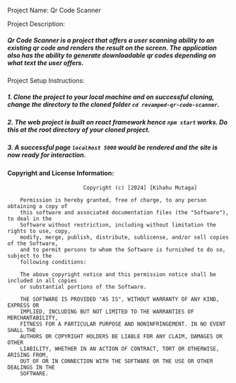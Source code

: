 Project Name: Qr Code Scanner

Project Description:
##### Qr Code Scanner is a project that offers a user scanning ability to an existing qr code and renders the result on the screen. The application also has the ability to generate downloadable qr codes depending on what text the user offers.

Project Setup Instructions:

#####   1.  Clone the project to your local machine and on successful cloning, change the directory to the cloned folder `cd revamped-qr-code-scanner`.

#####   2.  The web project is built on react framework hence `npm start` works. Do this at the root directory of your cloned project.

#####   3.  A successful page `localhost 5000` would be rendered and the site is now ready for interaction.

#### Copyright and License Information:

                            Copyright (c) [2024] [Kihahu Mutaga]

        Permission is hereby granted, free of charge, to any person obtaining a copy of
        this software and associated documentation files (the "Software"), to deal in the
        Software without restriction, including without limitation the rights to use, copy,
        modify, merge, publish, distribute, sublicense, and/or sell copies of the Software,
        and to permit persons to whom the Software is furnished to do so, subject to the 
        following conditions:

        The above copyright notice and this permission notice shall be included in all copies
        or substantial portions of the Software.

        THE SOFTWARE IS PROVIDED "AS IS", WITHOUT WARRANTY OF ANY KIND, EXPRESS OR
        IMPLIED, INCLUDING BUT NOT LIMITED TO THE WARRANTIES OF MERCHANTABILITY,
        FITNESS FOR A PARTICULAR PURPOSE AND NONINFRINGEMENT. IN NO EVENT SHALL THE
        AUTHORS OR COPYRIGHT HOLDERS BE LIABLE FOR ANY CLAIM, DAMAGES OR OTHER
        LIABILITY, WHETHER IN AN ACTION OF CONTRACT, TORT OR OTHERWISE, ARISING FROM,
        OUT OF OR IN CONNECTION WITH THE SOFTWARE OR THE USE OR OTHER DEALINGS IN THE
        SOFTWARE.
